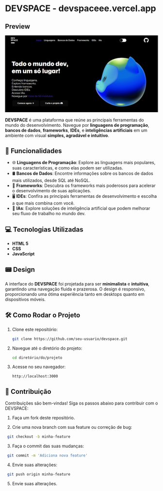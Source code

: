 # DEVSPACE - devspaceee.vercel.app

## Preview

![DEVSPACE](assets/readme/readme.png)

**DEVSPACE** é uma plataforma que reúne as principais ferramentas do mundo do desenvolvimento. Navegue por **linguagens de programação**, **bancos de dados**, **frameworks**, **IDEs**, e **inteligências artificiais** em um ambiente com visual **simples, agradável e intuitivo**.

## 🚀 Funcionalidades

- 🌐 **Linguagens de Programação**: Explore as linguagens mais populares, suas características, e como elas podem ser utilizadas.
- 🛢️ **Bancos de Dados**: Encontre informações sobre os bancos de dados mais utilizados, desde SQL até NoSQL.
- 🔧 **Frameworks**: Descubra os frameworks mais poderosos para acelerar o desenvolvimento de suas aplicações.
- 🖥️ **IDEs**: Confira as principais ferramentas de desenvolvimento e escolha a que mais combina com você.
- 🤖 **IAs**: Explore soluções de inteligência artificial que podem melhorar seu fluxo de trabalho no mundo dev.

## 💻 Tecnologias Utilizadas

- **HTML 5**
- **CSS**
- **JavaScript**

## 📟 Design

A interface do **DEVSPACE** foi projetada para ser **minimalista** e **intuitiva**, garantindo uma navegação fluida e prazerosa. O design é responsivo, proporcionando uma ótima experiência tanto em desktops quanto em dispositivos móveis.

## 🛠️ Como Rodar o Projeto

1. Clone este repositório:

   ```bash
   git clone https://github.com/seu-usuario/devspace.git
   ```

2. Navegue até o diretório do projeto:

   ```bash
   cd diretório/do/projeto
   ```

3. Acesse no seu navegador:
   ```bash
   http://localhost:3000
   ```

## 👥 Contribuição

Contribuições são bem-vindas! Siga os passos abaixo para contribuir com o DEVSPACE:

1. Faça um fork deste repositório.

2. Crie uma nova branch com sua feature ou correção de bug:

```bash
 git checkout -b minha-feature
```

3. Faça o commit das suas mudanças:

```bash
 git commit -m 'Adiciona nova feature'
```

4. Envie suas alterações:

```bash
 git push origin minha-feature
```

5. Envie suas alterações.
